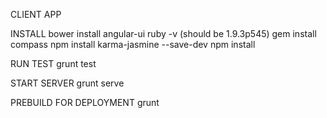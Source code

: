 CLIENT APP

INSTALL
bower install angular-ui
ruby -v (should be 1.9.3p545)
gem install compass
npm install karma-jasmine --save-dev
npm install


RUN TEST
grunt test


START SERVER
grunt serve


PREBUILD FOR DEPLOYMENT
grunt 

